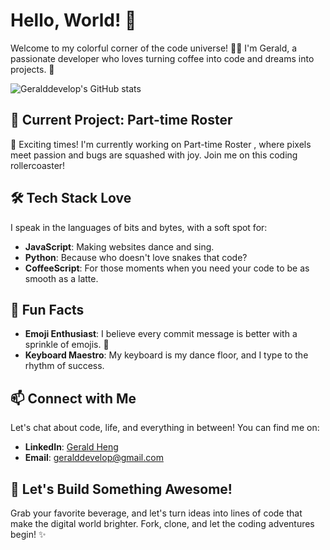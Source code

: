 # Hello, World! 👋

Welcome to my colorful corner of the code universe! 🌈✨ I'm Gerald, a passionate developer who loves turning coffee into code and dreams into projects. 🚀

![Geralddevelop's GitHub stats](https://github-readme-stats.vercel.app/api?username=geralddevelop)

## 🚧 Current Project: Part-time Roster 

🎉 Exciting times! I'm currently working on Part-time Roster , where pixels meet passion and bugs are squashed with joy. Join me on this coding rollercoaster!

## 🛠️ Tech Stack Love

I speak in the languages of bits and bytes, with a soft spot for:

- **JavaScript**: Making websites dance and sing.
- **Python**: Because who doesn't love snakes that code?
- **CoffeeScript**: For those moments when you need your code to be as smooth as a latte.

## 🌟 Fun Facts

- **Emoji Enthusiast**: I believe every commit message is better with a sprinkle of emojis. 🎉
- **Keyboard Maestro**: My keyboard is my dance floor, and I type to the rhythm of success.

## 📫 Connect with Me

Let's chat about code, life, and everything in between! You can find me on:
- **LinkedIn**: [Gerald Heng](https://www.linkedin.com/in/gerald-heng-here/)
- **Email**: geralddevelop@gmail.com

## 🚀 Let's Build Something Awesome!

Grab your favorite beverage, and let's turn ideas into lines of code that make the digital world brighter. Fork, clone, and let the coding adventures begin! ✨
